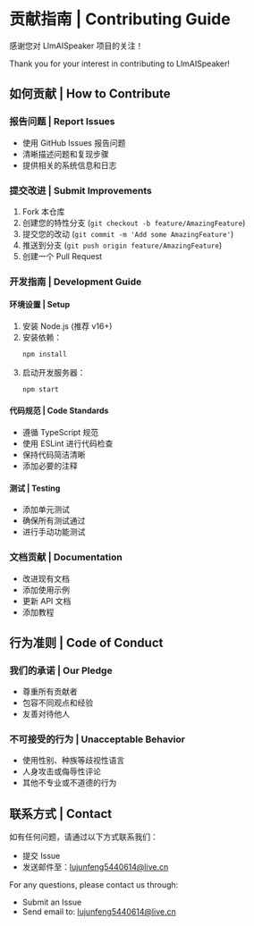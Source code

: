 # 贡献指南 | Contributing Guide

感谢您对 LlmAISpeaker 项目的关注！

Thank you for your interest in contributing to LlmAISpeaker!

## 如何贡献 | How to Contribute

### 报告问题 | Report Issues
- 使用 GitHub Issues 报告问题
- 清晰描述问题和复现步骤
- 提供相关的系统信息和日志

### 提交改进 | Submit Improvements
1. Fork 本仓库
2. 创建您的特性分支 (`git checkout -b feature/AmazingFeature`)
3. 提交您的改动 (`git commit -m 'Add some AmazingFeature'`)
4. 推送到分支 (`git push origin feature/AmazingFeature`)
5. 创建一个 Pull Request

### 开发指南 | Development Guide

#### 环境设置 | Setup
1. 安装 Node.js (推荐 v16+)
2. 安装依赖：
   ```bash
   npm install
   ```
3. 启动开发服务器：
   ```bash
   npm start
   ```

#### 代码规范 | Code Standards
- 遵循 TypeScript 规范
- 使用 ESLint 进行代码检查
- 保持代码简洁清晰
- 添加必要的注释

#### 测试 | Testing
- 添加单元测试
- 确保所有测试通过
- 进行手动功能测试

### 文档贡献 | Documentation
- 改进现有文档
- 添加使用示例
- 更新 API 文档
- 添加教程

## 行为准则 | Code of Conduct

### 我们的承诺 | Our Pledge
- 尊重所有贡献者
- 包容不同观点和经验
- 友善对待他人

### 不可接受的行为 | Unacceptable Behavior
- 使用性别、种族等歧视性语言
- 人身攻击或侮辱性评论
- 其他不专业或不道德的行为

## 联系方式 | Contact

如有任何问题，请通过以下方式联系我们：
- 提交 Issue
- 发送邮件至：lujunfeng5440614@live.cn

For any questions, please contact us through:
- Submit an Issue
- Send email to: lujunfeng5440614@live.cn 